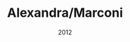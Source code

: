 ---
title: Alexandra/Marconi
date: '2012'
type: ruelle_verte
district: 'Rosemont'
fill: [{"lat":45.531871,"lng":-73.620833},{"lat":45.532405,"lng":-73.62035},{"lat":45.531437,"lng":-73.61821},{"lat":45.531108,"lng":-73.618518},{"lat":45.531266,"lng":-73.619473}]
---